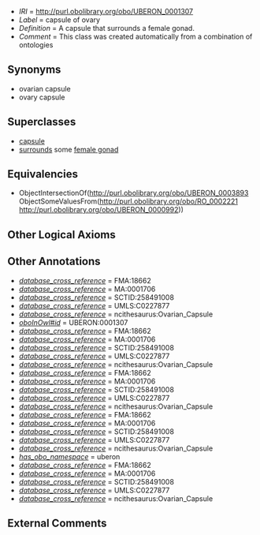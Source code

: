  * *IRI* = http://purl.obolibrary.org/obo/UBERON_0001307
 * *Label* = capsule of ovary
 * *Definition* = A capsule that surrounds a female gonad.
 * *Comment* = This class was created automatically from a combination of ontologies

## Synonyms

 * ovarian capsule
 * ovary capsule

## Superclasses

 * [capsule](../../UBERON/93/UBERON_0003893.md)
 * [surrounds](../../RO/21/RO_0002221.md) some [female gonad](../../UBERON/92/UBERON_0000992.md)

## Equivalencies

 * ObjectIntersectionOf(<http://purl.obolibrary.org/obo/UBERON_0003893> ObjectSomeValuesFrom(<http://purl.obolibrary.org/obo/RO_0002221> <http://purl.obolibrary.org/obo/UBERON_0000992>))

## Other Logical Axioms


## Other Annotations

 * *[database_cross_reference](../../ef/oboInOwl#hasDbXref.md)* = FMA:18662
 * *[database_cross_reference](../../ef/oboInOwl#hasDbXref.md)* = MA:0001706
 * *[database_cross_reference](../../ef/oboInOwl#hasDbXref.md)* = SCTID:258491008
 * *[database_cross_reference](../../ef/oboInOwl#hasDbXref.md)* = UMLS:C0227877
 * *[database_cross_reference](../../ef/oboInOwl#hasDbXref.md)* = ncithesaurus:Ovarian_Capsule
 * *[oboInOwl#id](../../id/oboInOwl#id.md)* = UBERON:0001307
 * *[database_cross_reference](../../ef/oboInOwl#hasDbXref.md)* = FMA:18662
 * *[database_cross_reference](../../ef/oboInOwl#hasDbXref.md)* = MA:0001706
 * *[database_cross_reference](../../ef/oboInOwl#hasDbXref.md)* = SCTID:258491008
 * *[database_cross_reference](../../ef/oboInOwl#hasDbXref.md)* = UMLS:C0227877
 * *[database_cross_reference](../../ef/oboInOwl#hasDbXref.md)* = ncithesaurus:Ovarian_Capsule
 * *[database_cross_reference](../../ef/oboInOwl#hasDbXref.md)* = FMA:18662
 * *[database_cross_reference](../../ef/oboInOwl#hasDbXref.md)* = MA:0001706
 * *[database_cross_reference](../../ef/oboInOwl#hasDbXref.md)* = SCTID:258491008
 * *[database_cross_reference](../../ef/oboInOwl#hasDbXref.md)* = UMLS:C0227877
 * *[database_cross_reference](../../ef/oboInOwl#hasDbXref.md)* = ncithesaurus:Ovarian_Capsule
 * *[database_cross_reference](../../ef/oboInOwl#hasDbXref.md)* = FMA:18662
 * *[database_cross_reference](../../ef/oboInOwl#hasDbXref.md)* = MA:0001706
 * *[database_cross_reference](../../ef/oboInOwl#hasDbXref.md)* = SCTID:258491008
 * *[database_cross_reference](../../ef/oboInOwl#hasDbXref.md)* = UMLS:C0227877
 * *[database_cross_reference](../../ef/oboInOwl#hasDbXref.md)* = ncithesaurus:Ovarian_Capsule
 * *[has_obo_namespace](../../ce/oboInOwl#hasOBONamespace.md)* = uberon
 * *[database_cross_reference](../../ef/oboInOwl#hasDbXref.md)* = FMA:18662
 * *[database_cross_reference](../../ef/oboInOwl#hasDbXref.md)* = MA:0001706
 * *[database_cross_reference](../../ef/oboInOwl#hasDbXref.md)* = SCTID:258491008
 * *[database_cross_reference](../../ef/oboInOwl#hasDbXref.md)* = UMLS:C0227877
 * *[database_cross_reference](../../ef/oboInOwl#hasDbXref.md)* = ncithesaurus:Ovarian_Capsule

## External Comments

